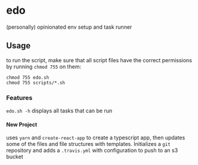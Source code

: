 # edo
(personally) opinionated env setup and task runner

## Usage
to run the script, make sure that all script files have the correct permissions by running `chmod 755` on them:
```
chmod 755 edo.sh
chmod 755 scripts/*.sh
```

### Features
`edo.sh -h` displays all tasks that can be run

#### New Project
uses `yarn` and `create-react-app` to create a typescript app, then updates some of the files and file structures with templates. Initializes a `git` repository and adds a `.travis.yml` with configuration to push to an s3 bucket

